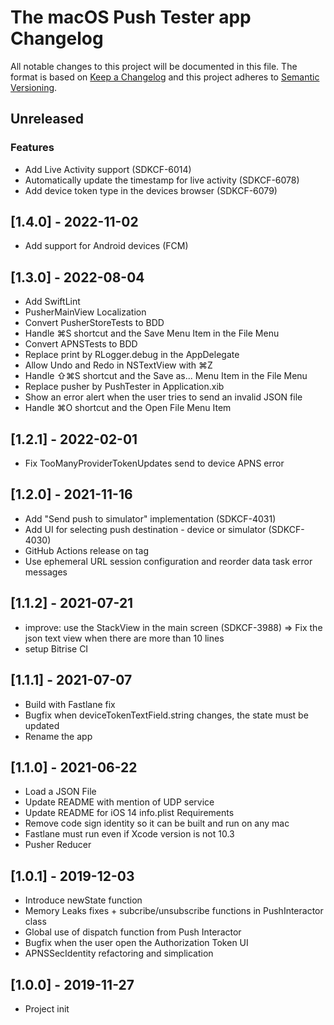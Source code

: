# The macOS Push Tester app Changelog

All notable changes to this project will be documented in this file.
The format is based on [Keep a Changelog](http://keepachangelog.com/)
and this project adheres to [Semantic Versioning](http://semver.org/).

## Unreleased

### Features
- Add Live Activity support (SDKCF-6014)
- Automatically update the timestamp for live activity (SDKCF-6078)
- Add device token type in the devices browser (SDKCF-6079)

## [1.4.0] - 2022-11-02
- Add support for Android devices (FCM)

## [1.3.0] - 2022-08-04
- Add SwiftLint
- PusherMainView Localization
- Convert PusherStoreTests to BDD
- Handle ⌘S shortcut and the Save Menu Item in the File Menu
- Convert APNSTests to BDD
- Replace print by RLogger.debug in the AppDelegate
- Allow Undo and Redo in NSTextView with ⌘Z
- Handle ⇧⌘S shortcut and the Save as... Menu Item in the File Menu
- Replace pusher by PushTester in Application.xib
- Show an error alert when the user tries to send an invalid JSON file
- Handle ⌘O shortcut and the Open File Menu Item

## [1.2.1] - 2022-02-01
- Fix TooManyProviderTokenUpdates send to device APNS error

## [1.2.0] - 2021-11-16
- Add "Send push to simulator" implementation (SDKCF-4031)
- Add UI for selecting push destination - device or simulator (SDKCF-4030)
- GitHub Actions release on tag
- Use ephemeral URL session configuration and reorder data task error messages

## [1.1.2] - 2021-07-21
- improve: use the StackView in the main screen (SDKCF-3988) => Fix the json text view when there are more than 10 lines
- setup Bitrise CI

## [1.1.1] - 2021-07-07
- Build with Fastlane fix
- Bugfix when deviceTokenTextField.string changes, the state must be updated
- Rename the app

## [1.1.0] - 2021-06-22
- Load a JSON File
- Update README with mention of UDP service
- Update README for iOS 14 info.plist Requirements
- Remove code sign identity so it can be built and run on any mac
- Fastlane must run even if Xcode version is not 10.3
- Pusher Reducer

## [1.0.1] - 2019-12-03
- Introduce newState function
- Memory Leaks fixes + subcribe/unsubscribe functions in PushInteractor class
- Global use of dispatch function from Push Interactor
- Bugfix when the user open the Authorization Token UI
- APNSSecIdentity refactoring and simplication

## [1.0.0] - 2019-11-27
- Project init

